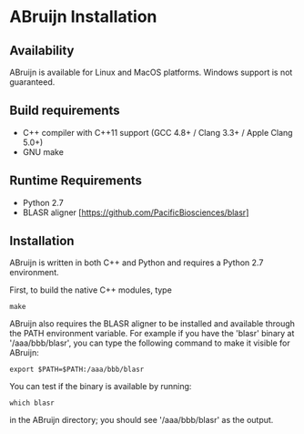 ABruijn Installation
====================

Availability
------------

ABruijn is available for Linux and MacOS platforms. Windows support is not guaranteed.


Build requirements
------------------

* C++ compiler with C++11 support (GCC 4.8+ / Clang 3.3+ / Apple Clang 5.0+)
* GNU make


Runtime Requirements
--------------------

* Python 2.7
* BLASR aligner [https://github.com/PacificBiosciences/blasr]


Installation
------------
ABruijn is written in both C++ and Python and requires a Python 2.7 environment.

First, to build the native C++ modules, type

    make

ABruijn also requires the BLASR aligner to be installed and available through the PATH environment variable.
For example if you have the 'blasr' binary at '/aaa/bbb/blasr', you can type the following command
to make it visible for ABruijn:

    export $PATH=$PATH:/aaa/bbb/blasr

You can test if the binary is available by running:

    which blasr

in the ABruijn directory; you should see '/aaa/bbb/blasr' as the output.
